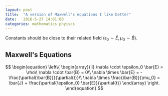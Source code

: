 ```yaml
---
layout: post
title:  "A version of Maxwell's equations I like better"
date:   2016-5-27 14:01:00
categories: mathematics phyiscs
---
```


Constants should be close to their related field $(\epsilon_0 \sim \bar{E}, \mu_0 \sim \bar{B})$.

Maxwell's Equations
-------------------
$$
\begin{equation}
    \left\{
        \begin{array}{ll}
            \nabla \cdot \epsilon_0 \bar{E} = \rho\\
            \nabla \cdot \bar{B} = 0\\
            \nabla \times \bar{E} = -\frac{\partial{\bar{B}}}{\partial{t}}\\
            \nabla \times \frac{\bar{B}}{\mu_0} = \bar{J} + \frac{\partial{\epsilon_0} \bar{E}}{\partial{t}}
        \end{array}
    \right.
\end{equation}
$$
